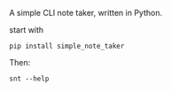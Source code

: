 A simple CLI note taker, written in Python.

start with
```commandline
pip install simple_note_taker
```

Then:
```commandline
snt --help
```
